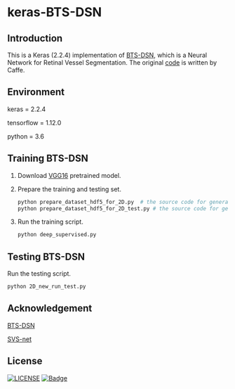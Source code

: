 # keras-BTS-DSN
## Introduction

This is a Keras (2.2.4) implementation of [BTS-DSN](https://doi.org/10.1016/j.ijmedinf.2019.03.015), which is a Neural Network for Retinal Vessel Segmentation. The original [code](https://github.com/guomugong/BTS-DSN) is written by Caffe.

## Environment

keras = 2.2.4

tensorflow = 1.12.0

python = 3.6

## Training BTS-DSN

1. Download [VGG16](https://download.csdn.net/download/yyywxk/12606962) pretrained model.

2. Prepare the training and testing set.

   ```bash
   python prepare_dataset_hdf5_for_2D.py  # the source code for generating training dataset data in hdf5 format
   python prepare_dataset_hdf5_for_2D_test.py # the source code for generating testing dataset data in hdf5 format
   ```

3. Run the training script.

   ```bash
   python deep_supervised.py
   ```

## Testing BTS-DSN

Run the testing script.

```bash
python 2D_new_run_test.py
```

## Acknowledgement

[BTS-DSN](https://github.com/guomugong/BTS-DSN)

[SVS-net](https://github.com/Binjie-Qin/SVS-net)

## License

[![LICENSE](https://img.shields.io/badge/license-Anti%20996-blue.svg)](https://github.com/996icu/996.ICU/blob/master/LICENSE)
[![Badge](https://img.shields.io/badge/link-996.icu-red.svg)](https://996.icu/#/zh_CN)